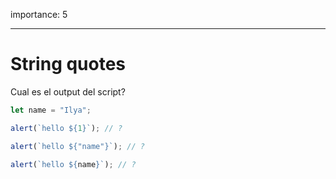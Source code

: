 importance: 5

---

# String quotes

Cual es el output del script?

```js
let name = "Ilya";

alert(`hello ${1}`); // ?

alert(`hello ${"name"}`); // ?

alert(`hello ${name}`); // ?
```
